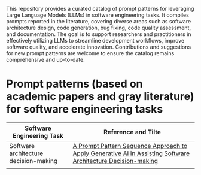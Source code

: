 This repository provides a curated catalog of prompt patterns for leveraging Large Language Models (LLMs) in software engineering tasks. It compiles prompts reported in the literature, covering diverse areas such as software architecture design, code generation, bug fixing, code quality assessment, and documentation. The goal is to support researchers and practitioners in effectively utilizing LLMs to streamline development workflows, improve software quality, and accelerate innovation. Contributions and suggestions for new prompt patterns are welcome to ensure the catalog remains comprehensive and up-to-date.

# Prompt patterns (based on academic papers and gray literature) for software engineering tasks
| Software Engineering Task | Reference and Tilte|   
|-----------------|--------------------------|
| Software architecture decision-making  | [A Prompt Pattern Sequence Approach to Apply Generative AI in Assisting Software Architecture Decision-making](https://doi.org/10.1145/3698322.3698324) |
|  |   |


